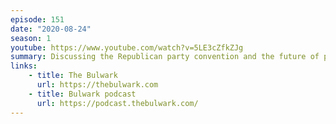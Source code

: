 ```yaml
---
episode: 151
date: "2020-08-24"
season: 1
youtube: https://www.youtube.com/watch?v=5LE3cZfkZJg
summary: Discussing the Republican party convention and the future of principled conservatism
links:
    - title: The Bulwark
      url: https://thebulwark.com
    - title: Bulwark podcast
      url: https://podcast.thebulwark.com/
---
```


